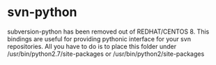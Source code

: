 # svn-python
subversion-python has been removed out of REDHAT/CENTOS 8. This bindings are useful for providing pythonic interface for your svn repositories. All you have to do is to place this folder under /usr/bin/python2.7/site-packages or /usr/bin/python2/site-packages
